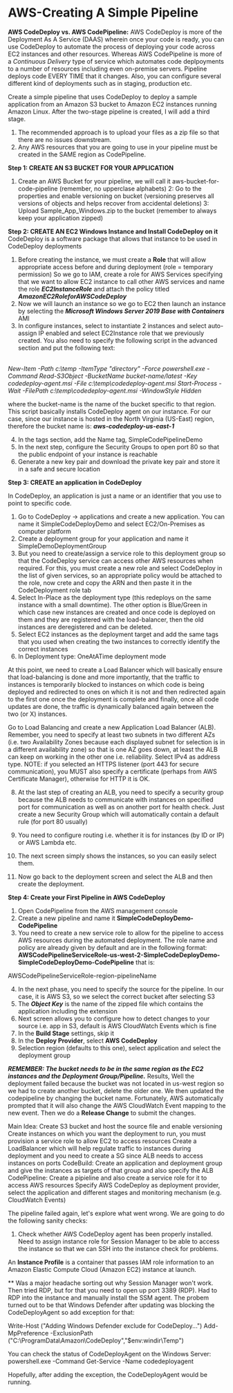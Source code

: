 # AWS-Creating A Simple Pipeline

__AWS CodeDeploy vs. AWS CodePipeline:__ AWS CodeDeploy is more of the Deployment As A Service (DAAS) wherein once your code is ready, you can use CodeDeploy to automate the process of deploying your code across EC2 instances and other resources. Whereas AWS CodePipeline is more of a *Continuous Delivery* type of service which automates code deplpoyments to a number of resources including even on-premise servers. Pipeline deploys code EVERY TIME that it changes. Also, you can configure several different kind of deployments such as in staging, production etc.

Create a simple pipeline that uses CodeDeploy to deploy a sample application from an Amazon S3 bucket to Amazon EC2 instances running Amazon Linux. After the two-stage pipeline is created, I will add a third stage.

1. The recommended approach is to upload your files as a zip file so that there are no issues downstream.
2. Any AWS resources that you are going to use in your pipeline must be created in the SAME region as CodePipeline.

__Step 1: CREATE AN S3 BUCKET FOR YOUR APPLICATION__
1. Create an AWS Bucket for your pipeline, we will call it aws-bucket-for-code-pipeline (remember, no upperclase alphabets)
2: Go to the properties and enable versioning on bucket (versioning preserves all versions of objects and helps recover from accidental deletions)
3: Upload Sample_App_Windows.zip to the bucket (remember to always keep your application zipped)

__Step 2: CREATE AN EC2 Windows Instance and Install CodeDeploy on it__
CodeDeploy is a software package that allows that instance to be used in CodeDeploy deployments

1. Before creating the instance, we must create a __Role__ that will allow appropriate access before and during deployment (role = temporary permission)
So we go to IAM, create a role for AWS Services specifying that we want to allow EC2 instance to call other AWS services and name the role __*EC2InstanceRole*__ and attach the policy titled __*AmazonEC2RoleforAWSCodeDeploy*__
2. Now we will launch an instance so we go to EC2 then launch an instance by selecting the __*Microsoft Windows Server 2019 Base with Containers*__ AMI
3. In configure instances, select to instantiate 2 instances and select auto-assign IP enabled and select EC2Instance role that we previously created. You also need to specify the following script in the advanced section and put the following text:

*<powershell>  
New-Item -Path c:\temp -ItemType "directory" -Force
powershell.exe -Command Read-S3Object -BucketName bucket-name/latest -Key codedeploy-agent.msi -File c:\temp\codedeploy-agent.msi
Start-Process -Wait -FilePath c:\temp\codedeploy-agent.msi -WindowStyle Hidden
</powershell>*

where the bucket-name is the name of the bucket specific to that region. This script basically installs CodeDeploy agent on our instance. For our case, since our instance is hosted in the North Virginia (US-East) region, therefore the bucket name is: __*aws-codedeploy-us-east-1*__

4. In the tags section, add the Name tag, SimpleCodePipelineDemo
5. In the next step, configure the Security Groups to open port 80 so that the public endpoint of your instance is reachable
6. Generate a new key pair and download the private key pair and store it in a safe and secure location

__Step 3: CREATE an application in CodeDeploy__

In CodeDeploy, an application is just a name or an identifier that you use to point to specific code.

1. Go to CodeDeploy -> applications and create a new application. You can name it SimpleCodeDeployDemo and select EC2/On-Premises as computer platform
2. Create a deployment group for your application and name it SimpleDemoDeploymentGroup
3. But you need to create/assign a service role to this deployment group so that the CodeDeploy service can access other AWS resources when required. For this, you must create a new role and select CodeDeploy in the list of given services, so an appropriate policy would be attached to the role, now crete and copy the ARN and then paste it in the CodeDeployment role tab
4. Select In-Place as the deployment type (this redeploys on the same instance with a small downtime). The other option is Blue/Green in which case new instances are created and once code is deployed on them and they are registered with the load-balancer, then the old instances are deregistered and can be deleted.
5. Select EC2 instances as the deployment target and add the same tags that you used when creating the two instances to correctly identify the correct instances
6. In Deployment type: OneAtATime deployment mode

At this point, we need to create a Load Balancer which will basically ensure that load-balancing is done and more importantly, that the traffic to instances is temporarily blocked to instances on which code is being deployed and redirected to ones on which it is not and then redirected again to the first one once the deployment is complete and finally, once all code updates are done, the traffic is dynamically balanced again between the two (or X) instances.

Go to Load Balancing and create a new Application Load Balancer (ALB). Remember, you need to specify at least two subnets in two different AZs (i.e. two Availability Zones because each displayed subnet for selection is in a different availability zone) so that is one AZ goes down, at least the ALB can keep on working in the other one i.e. reliability. Select IPv4 as address type. NOTE: if you selected an HTTPS listener (port 443 for secure communication), you MUST also specify a certificate (perhaps from AWS Certificate Manager), otherwise for HTTP it is OK.

8. At the last step of creating an ALB, you need to specify a security group because the ALB needs to communicate with instances on specified port for communication as well as on another port for health check. Just create a new Security Group which will automatically contain a default rule (for port 80 usually)

9. You need to configure routing i.e. whether it is for instances (by ID or IP) or AWS Lambda etc. 

10. The next screen simply shows the instances, so you can easily select them.

11. Now go back to the deployment screen and select the ALB and then create the deployment.

__Step 4: Create your First Pipeline in AWS CodeDeploy__

1. Open CodePipeline from the AWS management console
2. Create a new pipeline and name it __SimpleCodeDeployDemo-CodePipeline__
3. You need to create a new service role to allow for the pipeline to access AWS resources during the automated deployment. The role name and policy are already given by default and are in the following format: __AWSCodePipelineServiceRole-us-west-2-SimpleCodeDeployDemo-SimpleCodeDeployDemo-CodePipeline__ that is:

AWSCodePipelineServiceRole-region-pipelineName

4. In the next phase, you need to specify the source for the pipeline. In our case, it is AWS S3, so we select the correct bucket after selecting S3
5. The __*Object Key*__ is the name of the zipped file which contains the application including the extension
6. Next screen allows you to configure how to detect changes to your source i.e. app in S3, default is AWS CloudWatch Events which is fine
7. In the __Build Stage__ settings, skip it
8. In the __Deploy Provider__, select __AWS CodeDeploy__
9. Selection region (defaults to this one), select application and select the deployment group

__*REMEMBER: The bucket needs to be in the same region as the EC2 instances and the Deployment Group/Pipeline.*__
Results, Well the deployment failed because the bucket was not located in us-west region so we had to create another bucket, delete the older one. We then updated the codepipeline by changing the bucket name. Fortunately, AWS automatically prompted that it will also change the AWS CloudWatch Event mapping to the new event. Then we do a __Release Change__ to submit the changes.

Main Idea:
Create S3 bucket and host the source file and enable versioning
Create instances on which you want the deployment to run, you must provision a service role to allow EC2 to access resources
Create a LoadBalancer which will help regulate traffic to instances during deployment and you need to create a SG since ALB needs to access instances on ports
CodeBuild: Create an application and deployment group and give the instances as targets of that group and also specify the ALB
CodePipeline: Create a pipieline and also create a service role for it to access AWS resources
              Specify AWS CodeDeploy as deployment provider, select the application and different stages and monitoring mechanism (e.g. CloudWatch Events)

The pipeline failed again, let's explore what went wrong. We are going to do the following sanity checks:

1. Check whether AWS CodeDeploy agent has been properly installed. Need to assign instance role for Session Manager to be able to access the instance so that we can SSH into the instance check for problems.

An __Instance Profile__ is a container that passes IAM role information to an Amazon Elastic Compute Cloud (Amazon EC2) instance at launch. 

** Was a major headache sorting out why Session Manager won't work. Then tried RDP, but for that you need to open up port 3389 (RDP). Had to RDP into the instance and manually install the SSM agent.
The probem turned out to be that Windows Defender after updating was blocking the CodeDeployAgent so add exception for that:

Write-Host ("Adding Windows Defender exclude for CodeDeploy...")
Add-MpPreference -ExclusionPath ("C:\ProgramData\Amazon\CodeDeploy","$env:windir\Temp")

You can check the status of CodeDeployAgent on the Windows Server:
 powershell.exe -Command Get-Service -Name codedeployagent 

Hopefully, after adding the exception, the CodeDeployAgent would be running.












